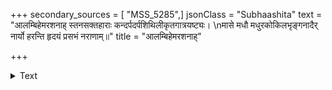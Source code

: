 +++
secondary_sources = [ "MSS_5285",]
jsonClass = "Subhaashita"
text = "आलम्बिहेमरशनाह् स्तनसक्तहाराः कन्दर्पदर्पशिथिलीकृतगात्रयष्ट्यः।  \nमासे मधौ मधुरकोकिलभृङ्गनादैर् नार्यो हरन्ति हृदयं प्रसभं नराणाम्॥"
title = "आलम्बिहेमरशनाह्"

+++

<details><summary>Text</summary>

आलम्बिहेमरशनाह् स्तनसक्तहाराः कन्दर्पदर्पशिथिलीकृतगात्रयष्ट्यः।  
मासे मधौ मधुरकोकिलभृङ्गनादैर् नार्यो हरन्ति हृदयं प्रसभं नराणाम्॥
</details>
